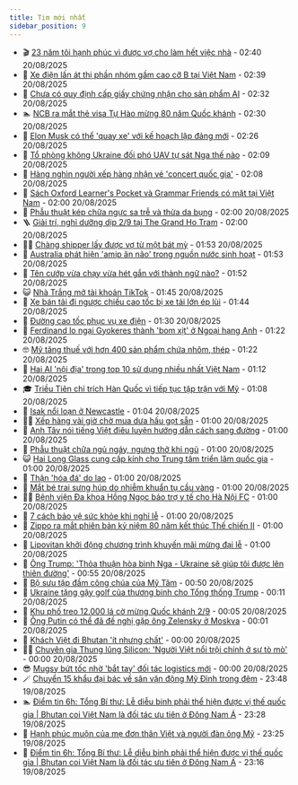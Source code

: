 ```yaml
---
title: Tim mới nhất
sidebar_position: 9
---
```


<!-- vnexpress-tin-moi-nhat:START -->
- 🎬 [23 năm tôi hạnh phúc vì được vợ cho làm hết việc nhà](https://vnexpress.net/yeu-vo-chong-lam-het-viec-nha-23-nam-toi-hanh-phuc-vi-duoc-vo-cho-lam-het-viec-nha-4928823.html) - 02:40 20/08/2025
- 🐎 [Xe điện lấn át thị phần nhóm gầm cao cỡ B tại Việt Nam](https://vnexpress.net/xe-dien-lan-at-thi-phan-nhom-gam-cao-co-b-tai-viet-nam-4928851.html) - 02:39 20/08/2025
- 🦍 [Chưa có quy định cấp giấy chứng nhận cho sản phẩm AI](https://vnexpress.net/chua-co-quy-dinh-cap-giay-chung-nhan-cho-san-pham-ai-4929096.html) - 02:32 20/08/2025
- 🏊 [NCB ra mắt thẻ visa Tự Hào mừng 80 năm Quốc khánh](https://vnexpress.net/ncb-ra-mat-the-visa-tu-hao-mung-80-nam-quoc-khanh-4928814.html) - 02:30 20/08/2025
- 🎊 [Elon Musk có thể &#39;quay xe&#39; với kế hoạch lập đảng mới](https://vnexpress.net/elon-musk-co-the-quay-xe-voi-ke-hoach-lap-dang-moi-4929126.html) - 02:26 20/08/2025
- 🎃 [Tổ phòng không Ukraine đối phó UAV tự sát Nga thế nào](https://vnexpress.net/to-phong-khong-ukraine-doi-pho-uav-tu-sat-nga-the-nao-4928831.html) - 02:09 20/08/2025
- 🧰 [Hàng nghìn người xếp hàng nhận vé &#39;concert quốc gia&#39;](https://vnexpress.net/hang-nghin-nguoi-xep-hang-nhan-ve-concert-quoc-gia-4929116.html) - 02:08 20/08/2025
- 🔭 [Sách Oxford Learner&#39;s Pocket và Grammar Friends có mặt tại Việt Nam](https://vnexpress.net/sach-oxford-learner-s-pocket-va-grammar-friends-co-mat-tai-viet-nam-4929115.html) - 02:00 20/08/2025
- 🫶 [Phẫu thuật kép chữa ngực sa trễ và thừa da bụng](https://vnexpress.net/phau-thuat-kep-chua-nguc-sa-tre-va-thua-da-bung-4929029.html) - 02:00 20/08/2025
- 🪜 [Giải trí, nghỉ dưỡng dịp 2/9 tại The Grand Ho Tram](https://vnexpress.net/giai-tri-nghi-duong-dip-2-9-tai-the-grand-ho-tram-4927273.html) - 02:00 20/08/2025
- 👨‍🏫 [Chàng shipper lấy được vợ từ một bát mỳ](https://vnexpress.net/chang-shipper-lay-duoc-vo-tu-mot-bat-my-4929070.html) - 01:53 20/08/2025
- 🎊 [Australia phát hiện &#39;amip ăn não&#39; trong nguồn nước sinh hoạt](https://vnexpress.net/australia-phat-hien-amip-an-nao-trong-nguon-nuoc-sinh-hoat-4929083.html) - 01:53 20/08/2025
- 🎊 [Tên cướp vừa chạy vừa hét gắn với thành ngữ nào?](https://vnexpress.net/duoi-hinh-bat-chu-thanh-ngu-tuc-ngu-ten-cuop-vua-chay-vua-het-gan-voi-thanh-ngu-nao-4928995.html) - 01:52 20/08/2025
- 😺 [Nhà Trắng mở tài khoản TikTok](https://vnexpress.net/nha-trang-mo-tai-khoan-tiktok-4929074.html) - 01:45 20/08/2025
- 🐘 [Xe bán tải đi ngược chiều cao tốc bị xe tải lớn ép lùi](https://vnexpress.net/xe-ban-tai-di-nguoc-chieu-cao-toc-bi-xe-tai-lon-ep-lui-4929089.html) - 01:44 20/08/2025
- 🌁 [Đường cao tốc phục vụ xe điện](https://vnexpress.net/duong-cao-toc-phuc-vu-xe-dien-4928813.html) - 01:30 20/08/2025
- 🐲 [Ferdinand lo ngại Gyokeres thành &#39;bom xịt&#39; ở Ngoại hạng Anh](https://vnexpress.net/ferdinand-lo-ngai-gyokeres-thanh-bom-xit-o-ngoai-hang-anh-4929045.html) - 01:22 20/08/2025
- 🤓 [Mỹ tăng thuế với hơn 400 sản phẩm chứa nhôm, thép](https://vnexpress.net/my-tang-thue-voi-hon-400-san-pham-chua-nhom-thep-4929071.html) - 01:22 20/08/2025
- 💪 [Hai AI &#39;nội địa&#39; trong top 10 sử dụng nhiều nhất Việt Nam](https://vnexpress.net/hai-ai-noi-dia-trong-top-10-su-dung-nhieu-nhat-viet-nam-4928442.html) - 01:12 20/08/2025
- 🎓 [Triều Tiên chỉ trích Hàn Quốc vì tiếp tục tập trận với Mỹ](https://vnexpress.net/trieu-tien-chi-trich-han-quoc-vi-tiep-tuc-tap-tran-voi-my-4929073.html) - 01:08 20/08/2025
- 🫣 [Isak nổi loạn ở Newcastle](https://vnexpress.net/isak-noi-loan-o-newcastle-4929063.html) - 01:04 20/08/2025
- 🧑‍💻 [Xếp hàng vài giờ chờ mua dưa hấu gọt sẵn](https://vnexpress.net/xep-hang-vai-gio-cho-mua-dua-hau-got-san-4928806.html) - 01:00 20/08/2025
- 🐲 [Anh Tây nói tiếng Việt điêu luyện hướng dẫn cách sang đường](https://vnexpress.net/thu-gian-video-hai-chuyen-la-anh-tay-noi-tieng-viet-dieu-luyen-huong-dan-cach-sang-duong-4928899.html) - 01:00 20/08/2025
- 🌝 [Phẫu thuật chữa ngủ ngáy, ngưng thở khi ngủ](https://vnexpress.net/phau-thuat-chua-ngu-ngay-ngung-tho-khi-ngu-4929033.html) - 01:00 20/08/2025
- 😺 [Hai Long Glass cung cấp kính cho Trung tâm triển lãm quốc gia](https://vnexpress.net/hai-long-glass-cung-cap-kinh-cho-trung-tam-trien-lam-quoc-gia-4929022.html) - 01:00 20/08/2025
- 🐎 [Thận &#39;hóa đá&#39; do lao](https://vnexpress.net/than-hoa-da-do-lao-4928969.html) - 01:00 20/08/2025
- 🎡 [Mắt bé trai sưng húp do nhiễm khuẩn tụ cầu vàng](https://vnexpress.net/mat-be-trai-sung-hup-do-nhiem-khuan-tu-cau-vang-4928959.html) - 01:00 20/08/2025
- 👨‍🏫 [Bệnh viện Đa khoa Hồng Ngọc bảo trợ y tế cho Hà Nội FC](https://vnexpress.net/benh-vien-da-khoa-hong-ngoc-bao-tro-y-te-cho-ha-noi-fc-4928958.html) - 01:00 20/08/2025
- 🦆 [7 cách bảo vệ sức khỏe khi nghỉ lễ](https://vnexpress.net/7-cach-bao-ve-suc-khoe-khi-nghi-le-4928883.html) - 01:00 20/08/2025
- 🚦 [Zippo ra mắt phiên bản kỷ niệm 80 năm kết thúc Thế chiến II](https://vnexpress.net/zippo-ra-mat-phien-ban-ky-niem-80-nam-ket-thuc-the-chien-ii-4928770.html) - 01:00 20/08/2025
- 💫 [Lipovitan khởi động chương trình khuyến mãi mừng đại lễ](https://vnexpress.net/lipovitan-khoi-dong-chuong-trinh-khuyen-mai-mung-dai-le-4925693.html) - 01:00 20/08/2025
- 🎉 [Ông Trump: &#39;Thỏa thuận hòa bình Nga - Ukraine sẽ giúp tôi được lên thiên đường&#39;](https://vnexpress.net/ong-trump-thoa-thuan-hoa-binh-nga-ukraine-se-giup-toi-duoc-len-thien-duong-4929065.html) - 00:55 20/08/2025
- 🌋 [Bộ sưu tập đầm công chúa của Mỹ Tâm](https://vnexpress.net/bo-suu-tap-dam-cong-chua-cua-my-tam-4928873.html) - 00:50 20/08/2025
- 🤖 [Ukraine tặng gậy golf của thương binh cho Tổng thống Trump](https://vnexpress.net/ukraine-tang-gay-golf-cua-thuong-binh-cho-tong-thong-trump-4929062.html) - 00:11 20/08/2025
- 🦏 [Khu phố treo 12.000 lá cờ mừng Quốc khánh 2/9](https://vnexpress.net/khu-pho-rop-12-000-la-co-mung-dai-le-2-9-4929017.html) - 00:05 20/08/2025
- 🦩 [Ông Putin có thể đã đề nghị gặp ông Zelensky ở Moskva](https://vnexpress.net/ong-putin-co-the-da-de-nghi-gap-ong-zelensky-o-moskva-4929061.html) - 00:01 20/08/2025
- 👺 [Khách Việt đi Bhutan &#39;ít nhưng chất&#39;](https://vnexpress.net/khach-viet-di-bhutan-it-nhung-chat-4928811.html) - 00:00 20/08/2025
- 🧑‍🏫 [Chuyên gia Thung lũng Silicon: &#39;Người Việt nổi trội chính ở sự tò mò&#39;](https://vnexpress.net/chuyen-gia-thung-lung-silicon-nguoi-viet-noi-troi-chinh-o-su-to-mo-4925945.html) - 00:00 20/08/2025
- 😎 [Mugsy bứt tốc nhờ &#39;bắt tay&#39; đối tác logistics mới](https://vnexpress.net/mugsy-but-toc-nho-bat-tay-doi-tac-logistics-moi-4928871.html) - 00:00 20/08/2025
- 🪄 [Chuyển 15 khẩu đại bác về sân vận động Mỹ Đình trong đêm](https://vnexpress.net/chuyen-15-khau-dai-bac-ve-san-van-dong-my-dinh-trong-dem-4928929.html) - 23:48 19/08/2025
- 🏊 [Điểm tin 6h: Tổng Bí thư: Lễ diễu binh phải thể hiện được vị thế quốc gia | Bhutan coi Việt Nam là đối tác ưu tiên ở Đông Nam Á](https://vnexpress.net/diem-tin-6h-tong-bi-thu-le-dieu-binh-phai-the-hien-duoc-vi-the-quoc-gia-bhutan-coi-viet-nam-la-doi-tac-uu-tien-o-dong-nam-a-4929060.html) - 23:28 19/08/2025
- 💃 [Hạnh phúc muộn của mẹ đơn thân Việt và người đàn ông Mỹ](https://vnexpress.net/hanh-phuc-muon-cua-me-don-than-viet-va-nguoi-dan-ong-my-4926478.html) - 23:25 19/08/2025
- 🦆 [Điểm tin 6h: Tổng Bí thư: Lễ diễu binh phải thể hiện được vị thế quốc gia | Bhutan coi Việt Nam là đối tác ưu tiên ở Đông Nam Á](https://vnexpress.net/diem-tin-6h-tong-bi-thu-le-dieu-binh-phai-the-hien-duoc-vi-the-quoc-gia-bhutan-coi-viet-nam-la-doi-tac-uu-tien-o-dong-nam-a-4929058.html) - 23:16 19/08/2025<!-- vnexpress-tin-moi-nhat:END -->

